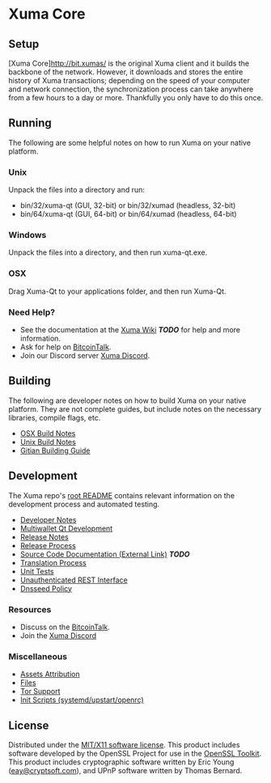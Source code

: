 Xuma Core
=========

Setup
-----

[Xuma Core]http://bit.xumas/ is the original Xuma client and it builds the backbone of the network. However, it downloads and stores the entire history of Xuma transactions; depending on the speed of your computer and network connection, the synchronization process can take anywhere from a few hours to a day or more. Thankfully you only have to do this once.

Running
-------
The following are some helpful notes on how to run Xuma on your native platform.

### Unix

Unpack the files into a directory and run:

- bin/32/xuma-qt (GUI, 32-bit) or bin/32/xumad (headless, 32-bit)
- bin/64/xuma-qt (GUI, 64-bit) or bin/64/xumad (headless, 64-bit)

### Windows

Unpack the files into a directory, and then run xuma-qt.exe.

### OSX

Drag Xuma-Qt to your applications folder, and then run Xuma-Qt.

### Need Help?

* See the documentation at the [Xuma Wiki](https://en.bitcoin.it/wiki/Main_Page) ***TODO***
for help and more information.
* Ask for help on [BitcoinTalk](https://bitcointalk.org/index.php?topic=0000000.0).
* Join our Discord server [Xuma Discord](https://discord.gg/DHYsG6j).

Building
--------

The following are developer notes on how to build Xuma on your native platform. They are not complete guides, but include notes on the necessary libraries, compile flags, etc.

- [OSX Build Notes](build-osx.md)
- [Unix Build Notes](build-unix.md)
- [Gitian Building Guide](gitian-building.md)

Development
-----------

The Xuma repo's [root README](https://github.com/xumacoin/xuma-core/blob/master/README.md) contains relevant information on the development process and automated testing.

- [Developer Notes](developer-notes.md)
- [Multiwallet Qt Development](multiwallet-qt.md)
- [Release Notes](release-notes.md)
- [Release Process](release-process.md)
- [Source Code Documentation (External Link)](https://dev.visucore.com/bitcoin/doxygen/) ***TODO***
- [Translation Process](translation_process.md)
- [Unit Tests](unit-tests.md)
- [Unauthenticated REST Interface](REST-interface.md)
- [Dnsseed Policy](dnsseed-policy.md)

### Resources

* Discuss on the [BitcoinTalk](https://bitcointalk.org/index.php?topic=0000000.0).
* Join the [Xuma Discord](https://discord.gg/DHYsG6j) 

### Miscellaneous

- [Assets Attribution](assets-attribution.md)
- [Files](files.md)
- [Tor Support](tor.md)
- [Init Scripts (systemd/upstart/openrc)](init.md)

License
-------

Distributed under the [MIT/X11 software license](http://www.opensource.org/licenses/mit-license.php).
This product includes software developed by the OpenSSL Project for use in the [OpenSSL Toolkit](https://www.openssl.org/). This product includes
cryptographic software written by Eric Young ([eay@cryptsoft.com](mailto:eay@cryptsoft.com)), and UPnP software written by Thomas Bernard.